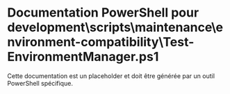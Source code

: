 # Documentation PowerShell pour development\scripts\maintenance\environment-compatibility\Test-EnvironmentManager.ps1

Cette documentation est un placeholder et doit être générée par un outil PowerShell spécifique.
